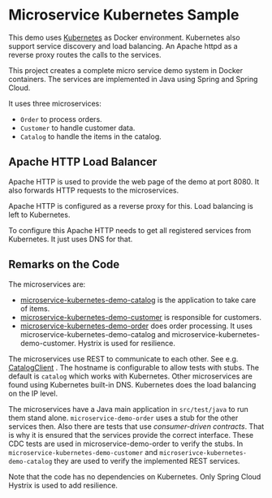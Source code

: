 Microservice Kubernetes Sample
=====================

This demo uses [Kubernetes](https://kubernetes.io/) as Docker
environment. Kubernetes also support service discovery and load
balancing. An Apache httpd as a reverse proxy routes the calls to the
services.

This project creates a complete micro service demo system in Docker
containers. The services are implemented in Java using Spring and
Spring Cloud.

It uses three microservices:
- `Order` to process orders.
- `Customer` to handle customer data.
- `Catalog` to handle the items in the catalog.


Apache HTTP Load Balancer
------------------------

Apache HTTP is used to provide the web page of the demo at
port 8080. It also forwards HTTP requests to the microservices.

Apache HTTP is configured as a reverse proxy for this.
Load balancing is left to Kubernetes.

To configure this Apache HTTP needs to get all registered services from
Kubernetes. It just uses DNS for that.


Remarks on the Code
-------------------

The microservices are:

- [microservice-kubernetes-demo-catalog](microservice-kubernetes-demo/microservice-kubernetes-demo-catalog) is the application to take care of items.
- [microservice-kubernetes-demo-customer](microservice-kubernetes-demo/microservice-kubernetes-demo-customer) is responsible for customers.
- [microservice-kubernetes-demo-order](microservice-kubernetes-demo/microservice-kubernetes-demo-order) does order processing. It uses
  microservice-kubernetes-demo-catalog and microservice-kubernetes-demo-customer.
  Hystrix is used for resilience.

The microservices use REST to communicate to each other.
See e.g. [CatalogClient](microservice-kubernetes-demo/microservice-kubernetes-demo-order/src/main/java/com/ewolff/microservice/order/clients/CatalogClient.java) .
The hostname is configurable to allow tests with stubs.
The default is `catalog` which works with Kubernetes.
Other microservices are found using Kubernetes built-in DNS.
Kubernetes does the load balancing on the IP level.

The microservices have a Java main application in `src/test/java` to
run them stand alone. `microservice-demo-order` uses a stub for the
other services then. Also there are tests that use _consumer-driven
contracts_. That is why it is ensured that the services provide the
correct interface. These CDC tests are used in microservice-demo-order
to verify the stubs. In `microservice-kubernetes-demo-customer` and
`microserivce-kubernetes-demo-catalog` they are used to verify the implemented
REST services.

Note that the code has no dependencies on Kubernetes. Only Spring
Cloud Hystrix is used to add resilience.

